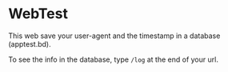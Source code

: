 # WebTest

This web save your user-agent and the timestamp in a database (apptest.bd).

To see the info in the database, type ```/log``` at the end of your url.
